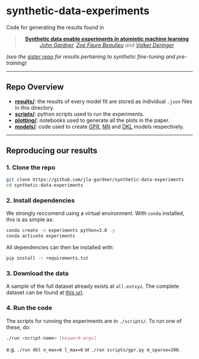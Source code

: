 # synthetic-data-experiments

Code for generating the results found in

<div align="center">

> **[Synthetic data enable experiments in atomistic machine learning](https://arxiv.org/abs/2211.16443)**\
> _[John Gardner](https://twitter.com/jla_gardner), [Zoé Faure Beaulieu](https://twitter.com/ZFaureBeaulieu) and [Volker Deringer](http://deringer.chem.ox.ac.uk)_

</div>

_(see the [sister repo](https://github.com/jla-gardner/synthetic-fine-tuning-experiments) for results pertaining to synthetic fine-tuning and pre-training)_

---

## Repo Overview

- **[results/](results/)**: the results of every model fit are stored as individual `.json` files in this directory.
- **[scripts/](scripts)**: python scripts used to run the experiments.
- **[plotting/](plotting)**: notebooks used to generate all the plots in the paper.
- **[models/](models)**: code used to create [GPR](models/gpr.py), [NN](models/nn.py) and [DKL](models/dkl.py) models respectively.

---

## Reproducing our results

### 1. Clone the repo

```bash
git clone https://github.com/jla-gardner/synthetic-data-experiments
cd synthetic-data-experiments
```

### 2. Install dependencies

We strongly reccomend using a virtual environment. With `conda` installed, this is as simple as:

```bash
conda create -n experiments python=3.8 -y
conda activate experiments
```

All dependencies can then be installed with:

```bash
pip install -r requirements.txt
```

### 3. Download the data

A sample of the full dataset already exists at `all.extxyz`. The complete dataset can be found at [this url](https://github.com/jla-gardner/carbon-data).


### 4. Run the code

The scripts for running the experiments are in `./scripts/`. To run one of these, do:
    
```bash
./run <script-name> [keyword-args]
```

e.g. `./run dkl n_max=6 l_max=6` or `./run scripts/gpr.py m_sparse=200`.
